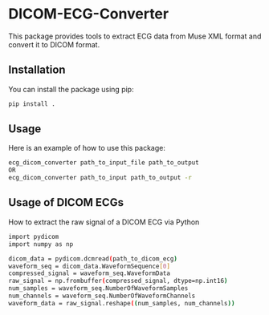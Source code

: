 
# DICOM-ECG-Converter

This package provides tools to extract ECG data from Muse XML format and convert it to DICOM format.

## Installation

You can install the package using pip:

```sh
pip install .
```

## Usage

Here is an example of how to use this package:

```sh
ecg_dicom_converter path_to_input_file path_to_output
OR
ecg_dicom_converter path_to_input path_to_output -r
```

## Usage of DICOM ECGs
How to extract the raw signal of a DICOM ECG via Python
```sh
import pydicom
import numpy as np

dicom_data = pydicom.dcmread(path_to_dicom_ecg)
waveform_seq = dicom_data.WaveformSequence[0]
compressed_signal = waveform_seq.WaveformData
raw_signal = np.frombuffer(compressed_signal, dtype=np.int16)
num_samples = waveform_seq.NumberOfWaveformSamples
num_channels = waveform_seq.NumberOfWaveformChannels
waveform_data = raw_signal.reshape((num_samples, num_channels))
```
